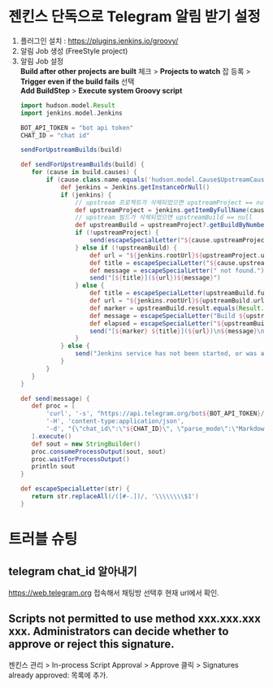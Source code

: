 # 젠킨스 단독으로 Telegram 알림 받기 설정

1. 플러그인 설치 : https://plugins.jenkins.io/groovy/
1. 알림 Job 생성 (FreeStyle project)
1. 알림 Job 설정  
    **Build after other projects are built** 체크 > **Projects to watch** 잡 등록 > **Trigger even if the build fails** 선택  
    **Add BuildStep** > **Execute system Groovy script**
    ```groovy
   import hudson.model.Result
   import jenkins.model.Jenkins

   BOT_API_TOKEN = "bot api token"
   CHAT_ID = "chat id"

   sendForUpstreamBuilds(build)

   def sendForUpstreamBuilds(build) {
       for (cause in build.causes) {
           if (cause.class.name.equals('hudson.model.Cause$UpstreamCause')) {
               def jenkins = Jenkins.getInstanceOrNull()
               if (jenkins) {
                   // upstream 프로젝트가 삭제되었으면 upstreamProject == null
                   def upstreamProject = jenkins.getItemByFullName(cause.upstreamProject)
                   // upstream 빌드가 삭제되었으면 upstreamBuild == null
                   def upstreamBuild = upstreamProject?.getBuildByNumber(cause.upstreamBuild)
                   if (!upstreamProject) {
                       send(escapeSpecialLetter("${cause.upstreamProject} not found."))
                   } else if (!upstreamBuild) {
                       def url = "${jenkins.rootUrl}${upstreamProject.url}"
                       def title = escapeSpecialLetter("${cause.upstreamProject} #${cause.upstreamBuild}")
                       def message = escapeSpecialLetter(" not found.")
                       send("[${title}](${url})${message}")
                   } else {
                       def title = escapeSpecialLetter(upstreamBuild.fullDisplayName)
                       def url = "${jenkins.rootUrl}${upstreamBuild.url}"
                       def marker = upstreamBuild.result.equals(Result.SUCCESS) ? "🟢" : upstreamBuild.result.equals(Result.FAILURE) ? "🔴" : "🟡"
                       def message = escapeSpecialLetter("Build ${upstreamBuild.result.toString().toLowerCase()}.")
                       def elapsed = escapeSpecialLetter("${upstreamBuild.durationString} elapsed.")
                       send("[${marker} ${title}](${url})\n${message}\n${elapsed}")
                   }
               } else {
                   send("Jenkins service has not been started, or was already shut down, or we are running on an unrelated JVM, typically an agent.")
               }
           }
       }
   }

   def send(message) {
       def proc = [
           'curl', '-s', "https://api.telegram.org/bot${BOT_API_TOKEN}/sendMessage",
           '-H', 'content-type:application/json',
           '-d', "{\"chat_id\":\"${CHAT_ID}\", \"parse_mode\":\"MarkdownV2\", \"text\":\"${message}\"}"
       ].execute()
       def sout = new StringBuilder()
       proc.consumeProcessOutput(sout, sout)
       proc.waitForProcessOutput()
       println sout
   }

   def escapeSpecialLetter(str) {
       return str.replaceAll(/([#-.])/, '\\\\\\\\$1')
   }
    ```

# 트러블 슈팅

## telegram chat_id 알아내기
https://web.telegram.org 접속해서 채팅방 선택후 현재 url에서 확인.

## Scripts not permitted to use method xxx.xxx.xxx xxx. Administrators can decide whether to approve or reject this signature.
젠킨스 관리 > In-process Script Approval > Approve 클릭 > Signatures already approved: 목록에 추가.

